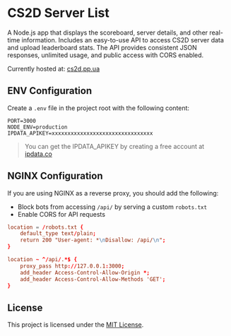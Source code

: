 # CS2D Server List
A Node.js app that displays the scoreboard, server details, and other real-time information. Includes an easy-to-use API to access CS2D server data and upload leaderboard stats. The API provides consistent JSON responses, unlimited usage, and public access with CORS enabled.

Currently hosted at: [cs2d.pp.ua](https://cs2d.pp.ua)

## ENV Configuration
Create a `.env` file in the project root with the following content:
```env
PORT=3000
NODE_ENV=production
IPDATA_APIKEY=xxxxxxxxxxxxxxxxxxxxxxxxxxxxxxxx
```
> You can get the IPDATA_APIKEY by creating a free account at [ipdata.co](https://ipdata.co)

## NGINX Configuration
If you are using NGINX as a reverse proxy, you should add the following:
- Block bots from accessing `/api/` by serving a custom `robots.txt`
- Enable CORS for API requests
```conf
location = /robots.txt {
    default_type text/plain;
    return 200 "User-agent: *\nDisallow: /api/\n";
}

location ~ ^/api/.*$ {
    proxy_pass http://127.0.0.1:3000;
    add_header Access-Control-Allow-Origin *;
    add_header Access-Control-Allow-Methods 'GET';
}
```

## License
This project is licensed under the [MIT License](LICENSE).

